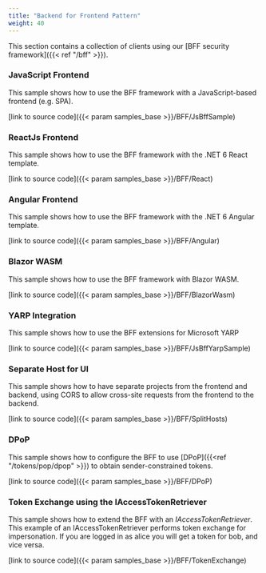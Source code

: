 ```yaml
---
title: "Backend for Frontend Pattern"
weight: 40
---
```


This section contains a collection of clients using our [BFF security framework]({{< ref "/bff" >}}).

### JavaScript Frontend
This sample shows how to use the BFF framework with a JavaScript-based frontend (e.g. SPA).

[link to source code]({{< param samples_base >}}/BFF/JsBffSample)

### ReactJs Frontend
This sample shows how to use the BFF framework with the .NET 6 React template.

[link to source code]({{< param samples_base >}}/BFF/React)

### Angular Frontend
This sample shows how to use the BFF framework with the .NET 6 Angular template.

[link to source code]({{< param samples_base >}}/BFF/Angular)

### Blazor WASM
This sample shows how to use the BFF framework with Blazor WASM.

[link to source code]({{< param samples_base >}}/BFF/BlazorWasm)

### YARP Integration
This sample shows how to use the BFF extensions for Microsoft YARP

[link to source code]({{< param samples_base >}}/BFF/JsBffYarpSample)

### Separate Host for UI
This sample shows how to have separate projects from the frontend and backend, using CORS to allow cross-site requests from the frontend to the backend.

[link to source code]({{< param samples_base >}}/BFF/SplitHosts)

### DPoP
This sample shows how to configure the BFF to use [DPoP]({{<ref "/tokens/pop/dpop" >}}) to obtain sender-constrained tokens.

[link to source code]({{< param samples_base >}}/BFF/DPoP)

### Token Exchange using the IAccessTokenRetriever
This sample shows how to extend the BFF with an *IAccessTokenRetriever*. This example of an IAccessTokenRetriever performs token exchange for impersonation. If you are logged in as alice you will get a token for bob, and vice versa.

[link to source code]({{< param samples_base >}}/BFF/TokenExchange)
